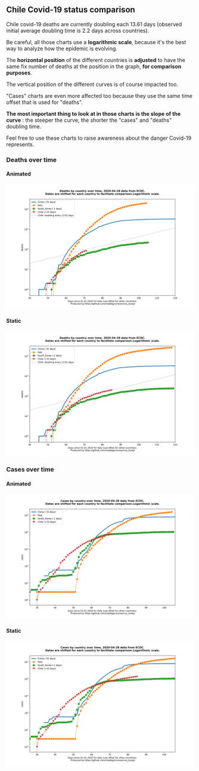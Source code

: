 ## Chile Covid-19 status comparison 

Chile covid-19 deaths are currently doubling each 13.61 days (observed initial average doubling time is 2.2 days across countries).



Be careful, all those charts use a **logarithmic scale**, because it's the best way to analyze how the epidemic is evolving.
 
The **horizontal position** of the different countries is **adjusted** to have the same fix number of deaths at the position in the graph, **for comparison purposes**.

The vertical position of the different curves is of course impacted too.

"Cases" charts are even more affected too because they use the same time offset that is used for "deaths".

**The most important thing to look at in those charts is the slope of the curve** : the steeper the curve, the shorter the "cases" and "deaths" doubling time.

Feel free to use these charts to raise awareness about the danger Covid-19 represents. 


 
### Deaths over time
 
#### Animated
![Chile covid-19 deaths animated chart](https://raw.githubusercontent.com/madlag/coronavirus_study/master/notebooks/graphs/2020-04-28/countries/Chile/2020-04-28_Chile_deaths.gif "Chile covid-19 deaths animated chart")   
 
#### Static
![Chile covid-19 deaths static chart](https://raw.githubusercontent.com/madlag/coronavirus_study/master/notebooks/graphs/2020-04-28/countries/Chile/2020-04-28_Chile_deaths.png "Chile covid-19 deaths static chart")   

 
### Cases over time
 
#### Animated
![Chile covid-19 cases animated chart](https://raw.githubusercontent.com/madlag/coronavirus_study/master/notebooks/graphs/2020-04-28/countries/Chile/2020-04-28_Chile_cases.gif "Chile covid-19 cases animated chart")   
 
#### Static
![Chile covid-19 cases static chart](https://raw.githubusercontent.com/madlag/coronavirus_study/master/notebooks/graphs/2020-04-28/countries/Chile/2020-04-28_Chile_cases.png "Chile covid-19 cases static chart")   

